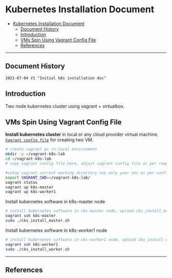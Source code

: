 
# Kubernetes Installation Document

- [Kubernetes Installation Document](#kubernetes-installation-document)
  - [Document History](#document-history)
  - [Introduction](#introduction)
  - [VMs Spin Using Vagrant Config File](#vms-spin-using-vagrant-config-file)
  - [References](#references)
  
---

## Document History
```
2021-07-04 V1 "Initial k8s installation doc"
```

## Introduction
Two node kubernetes cluster using vagrant + virtualbox.


## VMs Spin Using Vagrant Config File
**Install kubernetes cluster** in local or any cloud provider virtual machine.  [`Vagrant config file`](vagrant-k8s-lab/Vagrantfile) for creating two VM.

```bash
# create vagrant pc in local environment
mkdir -p ~/vagrant-k8s-lab
cd ~/vagrant-k8s-lab
# copy vagrant config file here, adjust vagrant config file as per requirements like cpu, memory, disk and number of VMs 

#setup vagrant current working directory see only your vms as per config file
export VAGRANT_CWD=~/vagrant-k8s-lab/
vagrant status
vagrant up k8s-master
vagrant up k8s-worker1
```

Install kubernetes software in k8s-master node
```bash
# install kubernetes software in cks-master node, upload cks_install_master.sh script
vagrant ssh k8s-master
sudo ./cks_install_master.sh
```

Install kubernetes software in k8s-worker1 node
```bash
# install kubernetes software in cks-worker1 node, upload cks_install_worker.sh script
vagrant ssh k8s-worker1
sudo ./cks_install_worker.sh
```

---

## References
